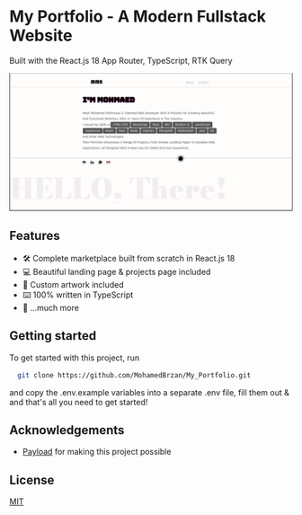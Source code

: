 # My Portfolio - A Modern Fullstack Website

Built with the React.js 18 App Router, TypeScript, RTK Query

![Project Image](https://github.com/MohamedBrzan/MY_Portfolio/blob/Master/public/portfolio.png)

## Features

- 🛠️ Complete marketplace built from scratch in React.js 18
- 💻 Beautiful landing page & projects page included
- 🎨 Custom artwork included
- ⌨️ 100% written in TypeScript
- 🎁 ...much more

## Getting started

To get started with this project, run

```bash
  git clone https://github.com/MohamedBrzan/My_Portfolio.git
```

and copy the .env.example variables into a separate .env file, fill them out & and that's all you need to get started!

## Acknowledgements

- [Payload](https://link.mohamedbrzan.com/payload) for making this project possible

## License

[MIT](https://choosealicense.com/licenses/mit/)
